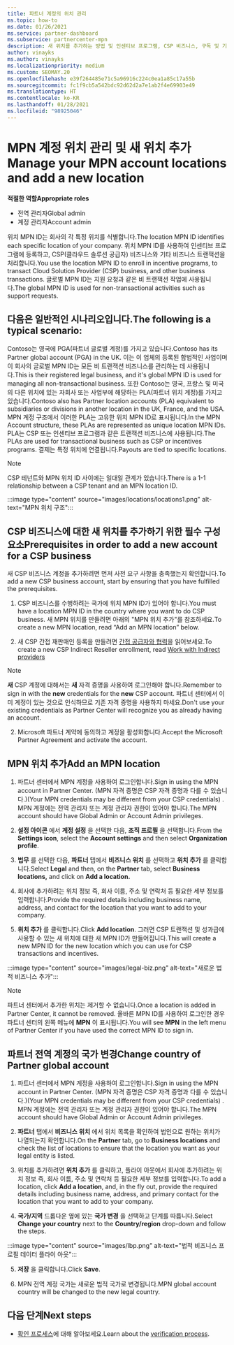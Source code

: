 ```yaml
---
title: 파트너 계정의 위치 관리
ms.topic: how-to
ms.date: 01/26/2021
ms.service: partner-dashboard
ms.subservice: partnercenter-mpn
description: 새 위치를 추가하는 방법 및 인센티브 프로그램, CSP 비즈니스, 구독 및 기타 트랜잭션에서 위치 MPN ID를 사용하는 방법을 알아봅니다.
author: vinayks
ms.author: vinayks
ms.localizationpriority: medium
ms.custom: SEOMAY.20
ms.openlocfilehash: e39f264485e71c5a96916c224c0ea1a85c17a55b
ms.sourcegitcommit: fc1f9cb5a542bdc92d62d2a7e1ab2f4e69903e49
ms.translationtype: HT
ms.contentlocale: ko-KR
ms.lasthandoff: 01/28/2021
ms.locfileid: "98925046"
---
```

# <a name="manage-your-mpn-account-locations-and-add-a-new-location"></a><span data-ttu-id="34976-103">MPN 계정 위치 관리 및 새 위치 추가</span><span class="sxs-lookup"><span data-stu-id="34976-103">Manage your MPN account locations and add a new location</span></span>


<span data-ttu-id="34976-104">**적절한 역할**</span><span class="sxs-lookup"><span data-stu-id="34976-104">**Appropriate roles**</span></span>

- <span data-ttu-id="34976-105">전역 관리자</span><span class="sxs-lookup"><span data-stu-id="34976-105">Global admin</span></span>
- <span data-ttu-id="34976-106">계정 관리자</span><span class="sxs-lookup"><span data-stu-id="34976-106">Account admin</span></span>

<span data-ttu-id="34976-107">위치 MPN ID는 회사의 각 특정 위치를 식별합니다.</span><span class="sxs-lookup"><span data-stu-id="34976-107">The location MPN ID identifies each specific location of your company.</span></span> <span data-ttu-id="34976-108">위치 MPN ID를 사용하여 인센티브 프로그램에 등록하고, CSP(클라우드 솔루션 공급자) 비즈니스와 기타 비즈니스 트랜잭션을 처리합니다.</span><span class="sxs-lookup"><span data-stu-id="34976-108">You use the location MPN ID to enroll in incentive programs, to transact Cloud Solution Provider (CSP) business, and other business transactions.</span></span> <span data-ttu-id="34976-109">글로벌 MPN ID는 지원 요청과 같은 비 트랜잭션 작업에 사용됩니다.</span><span class="sxs-lookup"><span data-stu-id="34976-109">The global MPN ID is used for non-transactional activities such as support requests.</span></span>

## <a name="the-following-is-a-typical-scenario"></a><span data-ttu-id="34976-110">다음은 일반적인 시나리오입니다.</span><span class="sxs-lookup"><span data-stu-id="34976-110">The following is a typical scenario:</span></span>

<span data-ttu-id="34976-111">Contoso는 영국에 PGA(파트너 글로벌 계정)를 가지고 있습니다.</span><span class="sxs-lookup"><span data-stu-id="34976-111">Contoso has its Partner global account (PGA) in the UK.</span></span> <span data-ttu-id="34976-112">이는 이 업체의 등록된 합법적인 사업이며 이 회사의 글로벌 MPN ID는 모든 비 트랜잭션 비즈니스를 관리하는 데 사용됩니다.</span><span class="sxs-lookup"><span data-stu-id="34976-112">This is their registered legal business, and it's global MPN ID is used for managing all non-transactional business.</span></span> <span data-ttu-id="34976-113">또한 Contoso는 영국, 프랑스 및 미국의 다른 위치에 있는 자회사 또는 사업부에 해당하는 PLA(파트너 위치 계정)를 가지고 있습니다.</span><span class="sxs-lookup"><span data-stu-id="34976-113">Contoso also has Partner location accounts (PLA) equivalent to subsidiaries or divisions in another location in the UK, France, and the USA.</span></span> <span data-ttu-id="34976-114">MPN 계정 구조에서 이러한 PLA는 고유한 위치 MPN ID로 표시됩니다.</span><span class="sxs-lookup"><span data-stu-id="34976-114">In the MPN Account structure, these PLAs are represented as unique location MPN IDs.</span></span> <span data-ttu-id="34976-115">PLA는 CSP 또는 인센티브 프로그램과 같은 트랜잭션 비즈니스에 사용됩니다.</span><span class="sxs-lookup"><span data-stu-id="34976-115">The PLAs are used for transactional business such as CSP or incentives programs.</span></span> <span data-ttu-id="34976-116">결제는 특정 위치에 연결됩니다.</span><span class="sxs-lookup"><span data-stu-id="34976-116">Payouts are tied to specific locations.</span></span> 

>[!NOTE]
><span data-ttu-id="34976-117">CSP 테넌트와 MPN 위치 ID 사이에는 일대일 관계가 있습니다.</span><span class="sxs-lookup"><span data-stu-id="34976-117">There is a 1-1 relationship between a CSP tenant and an MPN location ID.</span></span>

:::image type="content" source="images/locations/locations1.png" alt-text="MPN 위치 구조":::

## <a name="prerequisites-in-order-to-add-a-new-account-for-a-csp-business"></a><span data-ttu-id="34976-119">CSP 비즈니스에 대한 새 위치를 추가하기 위한 필수 구성 요소</span><span class="sxs-lookup"><span data-stu-id="34976-119">Prerequisites in order to add a new account for a CSP business</span></span>

<span data-ttu-id="34976-120">새 CSP 비즈니스 계정을 추가하려면 먼저 사전 요구 사항을 충족했는지 확인합니다.</span><span class="sxs-lookup"><span data-stu-id="34976-120">To add a new CSP business account, start by ensuring that you have fulfilled the prerequisites.</span></span>

1. <span data-ttu-id="34976-121">CSP 비즈니스를 수행하려는 국가에 위치 MPN ID가 있어야 합니다.</span><span class="sxs-lookup"><span data-stu-id="34976-121">You must have a location MPN ID in the country where you want to do CSP business.</span></span> <span data-ttu-id="34976-122">새 MPN 위치를 만들려면 아래의 "MPN 위치 추가"를 참조하세요.</span><span class="sxs-lookup"><span data-stu-id="34976-122">To create a new MPN location, read “Add an MPN location” below.</span></span>
  
1. <span data-ttu-id="34976-123">새 CSP 간접 재판매인 등록을 만들려면 [간접 공급자와 협력](indirect-reseller-tasks-in-partner-center.md#get-started)을 읽어보세요.</span><span class="sxs-lookup"><span data-stu-id="34976-123">To create a new CSP Indirect Reseller enrollment, read [Work with Indirect providers](indirect-reseller-tasks-in-partner-center.md#get-started)</span></span> 

>[!NOTE] 
 ><span data-ttu-id="34976-124">**새** CSP 계정에 대해서는 **새** 자격 증명을 사용하여 로그인해야 합니다.</span><span class="sxs-lookup"><span data-stu-id="34976-124">Remember to sign in with the **new** credentials for the **new** CSP account.</span></span> <span data-ttu-id="34976-125">파트너 센터에서 이미 계정이 있는 것으로 인식하므로 기존 자격 증명을 사용하지 마세요.</span><span class="sxs-lookup"><span data-stu-id="34976-125">Don't use your existing credentials as Partner Center will recognize you as already having an account.</span></span>

2. <span data-ttu-id="34976-126">Microsoft 파트너 계약에 동의하고 계정을 활성화합니다.</span><span class="sxs-lookup"><span data-stu-id="34976-126">Accept the Microsoft Partner Agreement and activate the account.</span></span>

## <a name="add-an-mpn-location"></a><span data-ttu-id="34976-127">MPN 위치 추가</span><span class="sxs-lookup"><span data-stu-id="34976-127">Add an MPN location</span></span>

1. <span data-ttu-id="34976-128">파트너 센터에서 MPN 계정을 사용하여 로그인합니다.</span><span class="sxs-lookup"><span data-stu-id="34976-128">Sign in using the MPN account in Partner Center.</span></span> <span data-ttu-id="34976-129">(MPN 자격 증명은 CSP 자격 증명과 다를 수 있습니다.)</span><span class="sxs-lookup"><span data-stu-id="34976-129">(Your MPN credentials may be different from your CSP credentials) .</span></span> <span data-ttu-id="34976-130">MPN 계정에는 전역 관리자 또는 계정 관리자 권한이 있어야 합니다.</span><span class="sxs-lookup"><span data-stu-id="34976-130">The MPN account should have Global Admin or Account Admin privileges.</span></span> 

1. <span data-ttu-id="34976-131">**설정 아이콘** 에서 **계정 설정** 을 선택한 다음, **조직 프로필** 을 선택합니다.</span><span class="sxs-lookup"><span data-stu-id="34976-131">From the **Settings icon**, select the **Account settings** and then select **Organization profile**.</span></span>

2. <span data-ttu-id="34976-132">**법무** 를 선택한 다음, **파트너** 탭에서 **비즈니스 위치** 를 선택하고 **위치 추가** 를 클릭합니다.</span><span class="sxs-lookup"><span data-stu-id="34976-132">Select **Legal** and then, on the **Partner** tab, select **Business locations,** and click on **Add a location.**</span></span>

3. <span data-ttu-id="34976-133">회사에 추가하려는 위치 정보 즉, 회사 이름, 주소 및 연락처 등 필요한 세부 정보를 입력합니다.</span><span class="sxs-lookup"><span data-stu-id="34976-133">Provide the required details including business name, address, and contact for the location that you want to add to your company.</span></span>
 
1. <span data-ttu-id="34976-134">**위치 추가** 를 클릭합니다.</span><span class="sxs-lookup"><span data-stu-id="34976-134">Click **Add location**.</span></span> <span data-ttu-id="34976-135">그러면 CSP 트랜잭션 및 성과급에 사용할 수 있는 새 위치에 대한 새 MPN ID가 만들어집니다.</span><span class="sxs-lookup"><span data-stu-id="34976-135">This will create a new MPN ID for the new location which you can use for CSP transactions and incentives.</span></span>

:::image type="content" source="images/legal-biz.png" alt-text="새로운 법적 비즈니스 추가":::

> [!NOTE]
> <span data-ttu-id="34976-137">파트너 센터에서 추가한 위치는 제거할 수 없습니다.</span><span class="sxs-lookup"><span data-stu-id="34976-137">Once a location is added in Partner Center, it cannot be removed.</span></span> <span data-ttu-id="34976-138">올바른 MPN ID를 사용하여 로그인한 경우 파트너 센터의 왼쪽 메뉴에 **MPN** 이 표시됩니다.</span><span class="sxs-lookup"><span data-stu-id="34976-138">You will see **MPN** in the left menu of Partner Center if you have used the correct MPN ID to sign in.</span></span>

## <a name="change-country-of-partner-global-account"></a><span data-ttu-id="34976-139">파트너 전역 계정의 국가 변경</span><span class="sxs-lookup"><span data-stu-id="34976-139">Change country of Partner global account</span></span> 

1. <span data-ttu-id="34976-140">파트너 센터에서 MPN 계정을 사용하여 로그인합니다.</span><span class="sxs-lookup"><span data-stu-id="34976-140">Sign in using the MPN account in Partner Center.</span></span> <span data-ttu-id="34976-141">(MPN 자격 증명은 CSP 자격 증명과 다를 수 있습니다.)</span><span class="sxs-lookup"><span data-stu-id="34976-141">(Your MPN credentials may be different from your CSP credentials) .</span></span> <span data-ttu-id="34976-142">MPN 계정에는 전역 관리자 또는 계정 관리자 권한이 있어야 합니다.</span><span class="sxs-lookup"><span data-stu-id="34976-142">The MPN account should have Global Admin or Account Admin privileges.</span></span> 

2. <span data-ttu-id="34976-143">**파트너** 탭에서 **비즈니스 위치** 에서 위치 목록을 확인하여 법인으로 원하는 위치가 나열되는지 확인합니다.</span><span class="sxs-lookup"><span data-stu-id="34976-143">On the **Partner** tab, go to **Business locations** and check the list of locations to ensure that the location you want as your legal entity is listed.</span></span> 
 
1. <span data-ttu-id="34976-144">위치를 추가하려면 **위치 추가** 를 클릭하고, 플라이 아웃에서 회사에 추가하려는 위치 정보 즉, 회사 이름, 주소 및 연락처 등 필요한 세부 정보를 입력합니다.</span><span class="sxs-lookup"><span data-stu-id="34976-144">To add a location, click **Add a location**, and, in the fly out, provide the required details including business name, address, and primary contact for the location that you want to add to your company.</span></span> 
 
1. <span data-ttu-id="34976-145">**국가/지역** 드롭다운 옆에 있는 **국가 변경** 을 선택하고 단계를 따릅니다.</span><span class="sxs-lookup"><span data-stu-id="34976-145">Select **Change your country** next to the **Country/region** drop-down and follow the steps.</span></span> 

:::image type="content" source="images/lbp.png" alt-text="법적 비즈니스 프로필 데이터 플라이 아웃":::

5. <span data-ttu-id="34976-147">**저장** 을 클릭합니다.</span><span class="sxs-lookup"><span data-stu-id="34976-147">Click **Save**.</span></span>

6. <span data-ttu-id="34976-148">MPN 전역 계정 국가는 새로운 법적 국가로 변경됩니다.</span><span class="sxs-lookup"><span data-stu-id="34976-148">MPN global account country will be changed to the new legal country.</span></span>
  
## <a name="next-steps"></a><span data-ttu-id="34976-149">다음 단계</span><span class="sxs-lookup"><span data-stu-id="34976-149">Next steps</span></span>

- <span data-ttu-id="34976-150">[확인 프로세스](verification-responses.md)에 대해 알아보세요.</span><span class="sxs-lookup"><span data-stu-id="34976-150">Learn about the [verification process](verification-responses.md).</span></span>
